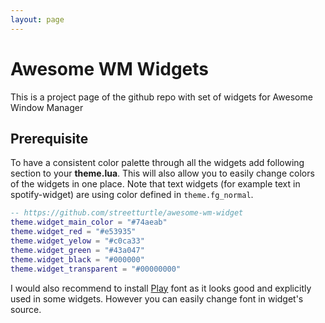 ```yaml
---
layout: page
---
```


# Awesome WM Widgets

This is a project page of the github repo with set of widgets for Awesome Window Manager

## Prerequisite

To have a consistent color palette through all the widgets add following section to your **theme.lua**. This will also allow you to easily change colors of the widgets in one place. Note that text widgets (for example text in spotify-widget) are using color defined in `theme.fg_normal`.

```lua
-- https://github.com/streetturtle/awesome-wm-widget
theme.widget_main_color = "#74aeab"
theme.widget_red = "#e53935"
theme.widget_yelow = "#c0ca33"
theme.widget_green = "#43a047"
theme.widget_black = "#000000"
theme.widget_transparent = "#00000000"
```

I would also recommend to install [Play](https://fonts.google.com/specimen/Play) font as it looks good and explicitly used in some widgets. However you can easily change font in widget's source.
